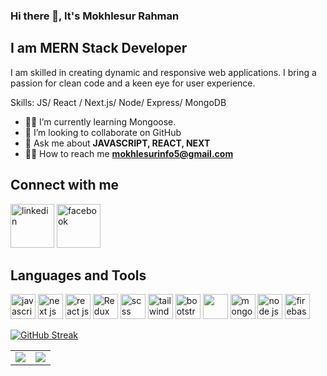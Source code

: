 ### Hi there 👋, It's Mokhlesur Rahman
## I am MERN Stack Developer
I am skilled in creating dynamic and responsive web applications. I bring a passion for clean code and a keen eye for user experience.

Skills:  JS/ React / Next.js/ Node/ Express/ MongoDB

- 👨‍🏫 I’m currently learning Mongoose. 
- 👯 I’m looking to collaborate on GitHub 
- 💬 Ask me about **JAVASCRIPT, REACT, NEXT**
- 🕵️‍♂️ How to reach me **mokhlesurinfo5@gmail.com**

## Connect with me
[<img src='https://raw.githubusercontent.com/mir-hussain/mir-hussain/main/images/icons/Linkedin.png' alt='linkedin' height='70'>](https://www.linkedin.com/in/mokhlesur-rahaman-082b98251/) 
[<img src='https://raw.githubusercontent.com/mir-hussain/mir-hussain/main/images/icons/Facebook.png' alt='facebook' height='70'>](https://www.facebook.com/pm.mokhles)


## Languages and Tools
[<img src='https://raw.githubusercontent.com/mir-hussain/mir-hussain/main/images/icons/JavaScript.png' alt='javascript' height='40'>](https://developer.mozilla.org/en-US/docs/Web/JavaScript)
[<img src='https://cdn.icon-icons.com/icons2/2148/PNG/512/nextjs_icon_132160.png' alt='next js' height='40'>](https://nextjs.org/) 
[<img src='https://github.com/mir-hussain/mir-hussain/raw/main/images/icons/react.png' alt='react js' height='40'>](https://react.dev/)
[<img src='https://raw.githubusercontent.com/mir-hussain/mir-hussain/main/images/icons/redux.png' alt='Redux' height='40'>](https://redux.js.org/)
[<img src='https://raw.githubusercontent.com/mir-hussain/mir-hussain/main/images/icons/sass.png' alt='scss' height='40'>](https://sass-lang.com/)
[<img src='https://raw.githubusercontent.com/mir-hussain/mir-hussain/main/images/icons/tailwind.png' alt='tailwindcss' height='40'>](https://tailwindcss.com/)
[<img src='https://raw.githubusercontent.com/mir-hussain/mir-hussain/main/images/icons/Bootsrap.png' alt='bootstrap' height='40'>](https://getbootstrap.com/docs/5.3/getting-started/introduction/)
[<img src='https://raw.githubusercontent.com/mir-hussain/mir-hussain/main/images/icons/express.png' height='40'>](https://expressjs.com/)
[<img src='https://raw.githubusercontent.com/mir-hussain/mir-hussain/main/images/icons/mongo.png' alt='mongodb' height='40'>](https://www.mongodb.com/atlas/database)
[<img src='https://raw.githubusercontent.com/mir-hussain/mir-hussain/main/images/icons/node.png' alt='node js' height='40'>](https://nodejs.org/en)
[<img src='https://raw.githubusercontent.com/mir-hussain/mir-hussain/main/images/icons/firebase.png' alt='firebase' height='40'>](https://firebase.google.com/)


[![GitHub Streak](https://github-readme-streak-stats.herokuapp.com?user=pm-rahman)](https://git.io/streak-stats)

<table >
        <tr>
             <td><img src="https://github-readme-stats.vercel.app/api/top-langs/?username=pm-rahman&layout=compact&show_icons=true&title_color=34abeb&icon_color=34abeb&text_color=151515&bg_color=ffffff"/></td>   
             <td><img src="https://github-readme-stats.vercel.app/api?username=pm-rahman&show_icons=true&title_color=34abeb&icon_color=34abeb&text_color=151515&bg_color=ffffff"/></td>
        </tr>
</table>


</div>
